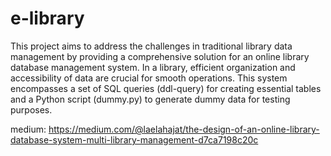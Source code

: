 # e-library
This project aims to address the challenges in traditional library data management by providing a comprehensive solution for an online library database management system. 
In a library, efficient organization and accessibility of data are crucial for smooth operations. This system encompasses a set of SQL queries (ddl-query) for creating essential tables and a Python script (dummy.py) to generate dummy data for testing purposes.

medium: https://medium.com/@laelahajat/the-design-of-an-online-library-database-system-multi-library-management-d7ca7198c20c
